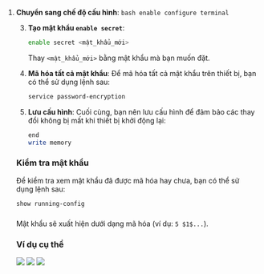 
1. **Chuyển sang chế độ cấu hình**:
	   ```bash
	   enable
	   configure terminal
	   ```

	3. **Tạo mật khẩu `enable secret`**: 
	   ```bash
	   enable secret <mật_khẩu_mới>
	   ```

	   Thay `<mật_khẩu_mới>` bằng mật khẩu mà bạn muốn đặt.

	4. **Mã hóa tất cả mật khẩu**: Để mã hóa tất cả mật khẩu trên thiết bị, bạn có thể sử dụng lệnh sau:
	   ```bash
	   service password-encryption
	   ```

	5. **Lưu cấu hình**: Cuối cùng, bạn nên lưu cấu hình để đảm bảo các thay đổi không bị mất khi thiết bị khởi động lại:
	   ```bash
	   end
	   write memory
	   ```

	### Kiểm tra mật khẩu

	Để kiểm tra xem mật khẩu đã được mã hóa hay chưa, bạn có thể sử dụng lệnh sau:

	```bash
	show running-config
	```
	### 

	Mật khẩu sẽ xuất hiện dưới dạng mã hóa (ví dụ: `5 $1$...`).

	### Ví dụ cụ thể 
	![](https://img001.prntscr.com/file/img001/rlzSbiVZTpSJ2vYrMiDbpg.png)
	![](https://img001.prntscr.com/file/img001/JanKbVDFQVyNOkj5EWZDUA.png)
	![](https://img001.prntscr.com/file/img001/ucPouPVqTZahbBH8jx2uzg.png)

